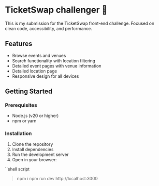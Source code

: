 # TicketSwap challenger 🚀

This is my submission for the TicketSwap front-end challenge. Focused on clean code, accessibility, and performance.

## Features

- Browse events and venues
- Search functionality with location filtering
- Detailed event pages with venue information
- Detailed location page
- Responsive design for all devices

## Getting Started

### Prerequisites

- Node.js (v20 or higher)
- npm or yarn

### Installation

1. Clone the repository
2. Install dependencies
3. Run the development server
4. Open in your browser:

``shell script

> npm i
> npm run dev
> http://localhost:3000

```

```
